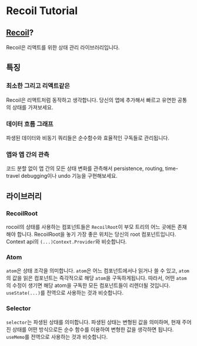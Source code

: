 # Recoil Tutorial

## [Recoil](https://recoiljs.org/)?

Recoil은 리액트를 위한 상태 관리 라이브러리입니다.

## 특징

### 최소한 그리고 리액트같은

Recoil은 리액트처럼 동작하고 생각합니다. 당신의 앱에 추가해서 빠르고 유연한 공통의 상태를 가져보세요.

### 데이터 흐름 그래프

파생된 데이터와 비동기 쿼리들은 순수함수와 효율적인 구독들로 관리됩니다.

### 앱와 앱 간의 관측

코드 분할 없이 앱 간의 모든 상태 변화를 관측해서 persistence, routing, time-travel debugging이나 undo 기능을 구현해보세요.

## 라이브러리

### RecoilRoot

rocoil의 상태를 사용하는 컴포넌트들은 `RecoilRoot`이 부모 트리의 어느 곳에든 존재해야 합니다. RecoilRoot을 놓기 가장 좋은 위치는 당신의 root 컴포넌트입니다. Context api의 `(...)Context.Provider`와 비슷합니다.

### Atom

`atom`은 상태 조각을 의미합니다. `atom`은 어느 컴포넌트에서나 읽거나 쓸 수 있고, `atom`의 값을 읽은 컴포넌트는 즉각적으로 해당 `atom`을 구독하게됩니다. 따라서, 어떤 `atom`의 수정이 생기면 해당 atom을 구독한 모든 컴포넌트들이 리렌더될 것입니다. `useState(...)`를 전역으로 사용하는 것과 비슷합니다.

### Selector

`selector`는 파생된 상태를 의미합니다. 파생된 상태는 변형된 값을 의미하며, 현재 주어진 상태를 어떤 방식으로든 순수 함수를 이용하여 변형한 값을 생각하면 됩니다. `useMemo`를 전역으로 사용하는 것과 비슷합니다.
